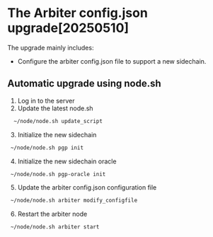 # The Arbiter config.json upgrade[20250510]

The upgrade mainly includes:

- Configure the arbiter config.json file to support a new sidechain.

## Automatic upgrade using node.sh

1. Log in to the server
2. Update the latest node.sh

```bash
  ~/node/node.sh update_script
```

3. Initialize the new sidechain

```bash
 ~/node/node.sh pgp init
```
4. Initialize the new sidechain oracle

```bash
 ~/node/node.sh pgp-oracle init
```
5. Update the arbiter config.json configuration file

```bash
 ~/node/node.sh arbiter modify_configfile
```
6. Restart the arbiter node

```bash
 ~/node/node.sh arbiter start
```

